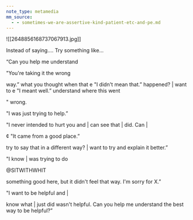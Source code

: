 ```yaml
---
note_type: metamedia
mm_source:
  - - sometimes-we-are-assertive-kind-patient-etc-and-pe.md
---
```


![[2648856168737067913.jpg]]

Instead of saying....  Try something like...

“Can you help me understand

"You're taking it the wrong

way.” what you thought when that
e "I didn't mean that.” happened? | want to
e "I meant well.” understand where this went

"
wrong.

"I was just trying to help.”

"I never intended to hurt you
and | can see that | did. Can |

¢ "It came from a good place.”

try to say that in a different
way? | want to try and explain
it better.”

"I know | was trying to do

@SITWITHWHIT

something good here, but it
didn't feel that way. I'm sorry
for X.”

"I want to be helpful and |

know what | just did wasn't
helpful. Can you help me
understand the best way to be
helpful?”

